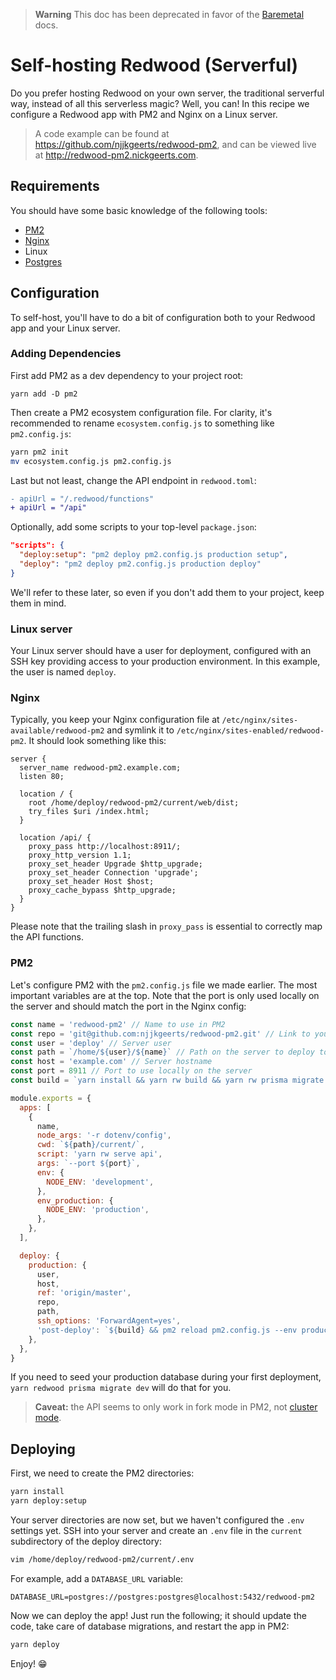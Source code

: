 > **Warning** 
> This doc has been deprecated in favor of the [Baremetal](../deploy/baremetal.md) docs.

# Self-hosting Redwood (Serverful)

Do you prefer hosting Redwood on your own server, the traditional serverful way, instead of all this serverless magic? Well, you can! In this recipe we configure a Redwood app with PM2 and Nginx on a Linux server.

> A code example can be found at https://github.com/njjkgeerts/redwood-pm2, and can be viewed live at http://redwood-pm2.nickgeerts.com.

## Requirements

You should have some basic knowledge of the following tools:

- [PM2](https://pm2.keymetrics.io/docs/usage/pm2-doc-single-page/)
- [Nginx](https://nginx.org/en/docs/)
- Linux
- [Postgres](https://www.postgresql.org/docs/)

## Configuration

To self-host, you'll have to do a bit of configuration both to your Redwood app and your Linux server.

### Adding Dependencies

First add PM2 as a dev dependency to your project root:

```termninal
yarn add -D pm2
```

Then create a PM2 ecosystem configuration file. For clarity, it's recommended to rename `ecosystem.config.js` to something like `pm2.config.js`:

```bash
yarn pm2 init
mv ecosystem.config.js pm2.config.js
```

Last but not least, change the API endpoint in `redwood.toml`:

```diff
- apiUrl = "/.redwood/functions"
+ apiUrl = "/api"
```

Optionally, add some scripts to your top-level `package.json`:

```json
"scripts": {
  "deploy:setup": "pm2 deploy pm2.config.js production setup",
  "deploy": "pm2 deploy pm2.config.js production deploy"
}
```

We'll refer to these later, so even if you don't add them to your project, keep them in mind.

### Linux server

Your Linux server should have a user for deployment, configured with an SSH key providing access to your production environment. In this example, the user is named `deploy`.

### Nginx

Typically, you keep your Nginx configuration file at `/etc/nginx/sites-available/redwood-pm2` and symlink it to `/etc/nginx/sites-enabled/redwood-pm2`. It should look something like this:

```nginx {10}
server {
  server_name redwood-pm2.example.com;
  listen 80;

  location / {
    root /home/deploy/redwood-pm2/current/web/dist;
    try_files $uri /index.html;
  }

  location /api/ {
    proxy_pass http://localhost:8911/;
    proxy_http_version 1.1;
    proxy_set_header Upgrade $http_upgrade;
    proxy_set_header Connection 'upgrade';
    proxy_set_header Host $host;
    proxy_cache_bypass $http_upgrade;
  }
}
```

Please note that the trailing slash in `proxy_pass` is essential to correctly map the API functions.

### PM2

Let's configure PM2 with the `pm2.config.js` file we made earlier. The most important variables are at the top. Note that the port is only used locally on the server and should match the port in the Nginx config:

```javascript
const name = 'redwood-pm2' // Name to use in PM2
const repo = 'git@github.com:njjkgeerts/redwood-pm2.git' // Link to your repo
const user = 'deploy' // Server user
const path = `/home/${user}/${name}` // Path on the server to deploy to
const host = 'example.com' // Server hostname
const port = 8911 // Port to use locally on the server
const build = `yarn install && yarn rw build && yarn rw prisma migrate deploy`

module.exports = {
  apps: [
    {
      name,
      node_args: '-r dotenv/config',
      cwd: `${path}/current/`,
      script: 'yarn rw serve api',
      args: `--port ${port}`,
      env: {
        NODE_ENV: 'development',
      },
      env_production: {
        NODE_ENV: 'production',
      },
    },
  ],

  deploy: {
    production: {
      user,
      host,
      ref: 'origin/master',
      repo,
      path,
      ssh_options: 'ForwardAgent=yes',
      'post-deploy': `${build} && pm2 reload pm2.config.js --env production && pm2 save`,
    },
  },
}
```

If you need to seed your production database during your first deployment, `yarn redwood prisma migrate dev` will do that for you.

> **Caveat:** the API seems to only work in fork mode in PM2, not [cluster mode](https://pm2.keymetrics.io/docs/usage/cluster-mode/).

## Deploying

First, we need to create the PM2 directories:

```bash
yarn install
yarn deploy:setup
```

Your server directories are now set, but we haven't configured the `.env` settings yet. SSH into your server and create an `.env` file in the `current` subdirectory of the deploy directory:

```bash
vim /home/deploy/redwood-pm2/current/.env
```

For example, add a `DATABASE_URL` variable:

```env
DATABASE_URL=postgres://postgres:postgres@localhost:5432/redwood-pm2
```

Now we can deploy the app! Just run the following; it should update the code, take care of database migrations, and restart the app in PM2:

```bash
yarn deploy
```

Enjoy! 😁
